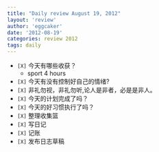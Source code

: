 ```yaml
---
title: "Daily review August 19, 2012" 
layout: 'review'
author: 'eggcaker'
date: '2012-08-19'
categories: review 2012
tags: daily
---
```



  * `[X]` 今天有哪些收获？ 
    * sport 4 hours 
  * `[X]` 今天有没有控制好自己的情绪? 
  * `[X]` 非礼勿视，非礼勿听,论人是非者，必是是非人。 
  * `[X]` 今天的计划完成了吗？ 
  * `[X]` 今天的好习惯执行了吗？ 
  * `[X]` 整理收集篮 
  * `[X]` 写日记 
  * `[X]` 记账 
  * `[X]` 发布日志草稿 

